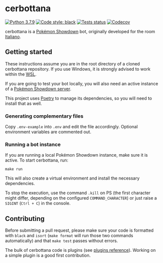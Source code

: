 # cerbottana

[![Python 3.7.9](https://img.shields.io/badge/python-3.7.9-blue.svg)](https://www.python.org/downloads/release/python-379/)
[![Code style: black](https://img.shields.io/badge/code%20style-black-000000.svg)](https://github.com/psf/black)
[![Tests status](https://img.shields.io/github/workflow/status/Parnassius/cerbottana/main/master?event=push&label=tests)](https://github.com/Parnassius/cerbottana/actions?query=workflow%3Amain)
[![Codecov](https://img.shields.io/codecov/c/gh/Parnassius/cerbottana/master?token=RYDAXOWCUS)](https://codecov.io/gh/Parnassius/cerbottana)

cerbottana is a [Pokémon Showdown](https://play.pokemonshowdown.com/) bot, originally developed for the room [Italiano](https://play.pokemonshowdown.com/italiano).

## Getting started

These instructions assume you are in the root directory of a cloned cerbottana repository. If you use Windows, it is strongly advised to work within the [WSL](https://docs.microsoft.com/en-us/windows/wsl).

If you are going to test your bot locally, you will also need an active instance of a [Pokémon Showdown server](https://github.com/smogon/pokemon-showdown).

This project uses [Poetry](https://python-poetry.org/) to manage its dependencies, so you will need to install that as well.

### Generating complementary files

Copy `.env-example` into `.env` and edit the file accordingly. Optional environment variables are commented out.

### Running a bot instance

If you are running a local Pokémon Showdown instance, make sure it is active. To start cerbottana, run:

    make run

This will also create a virtual environment and install the necessary dependencies.

To stop the execution, use the command `.kill` on PS (the first character might differ, depending on the configured `COMMAND_CHARACTER`) or just raise a `SIGINT` (`Ctrl + C`) in the console.

## Contributing

Before submitting a pull request, please make sure your code is formatted with `black` and `isort` (`make format` will run those two commands automatically) and that `make test` passes without errors.

The bulk of cerbottana code is plugins (see [plugins reference](plugins/README.md)). Working on a simple plugin is a good first contribution.
